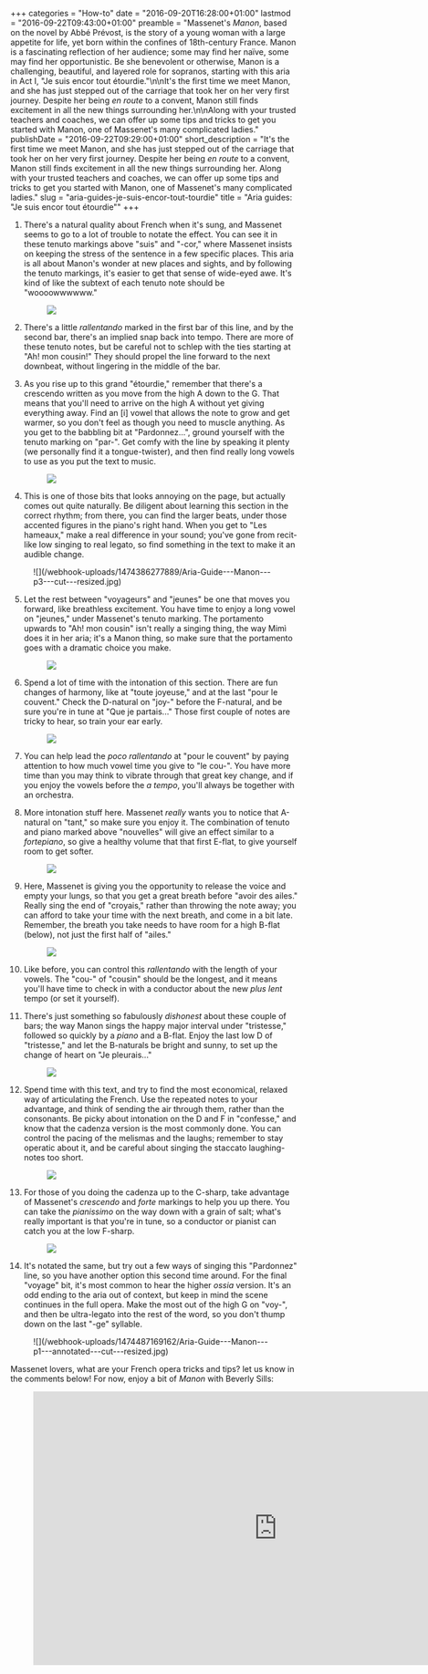 +++
categories = "How-to"
date = "2016-09-20T16:28:00+01:00"
lastmod = "2016-09-22T09:43:00+01:00"
preamble = "Massenet's *Manon*, based on the novel by Abbé Prévost, is the story of a young woman with a large appetite for life, yet born within the confines of 18th-century France. Manon is a fascinating reflection of her audience; some may find her naïve, some may find her opportunistic. Be she benevolent or otherwise, Manon is a challenging, beautiful, and layered role for sopranos, starting with this aria in Act I, \"Je suis encor tout étourdie.\"\n\nIt's the first time we meet Manon, and she has just stepped out of the carriage that took her on her very first journey. Despite her being *en route* to a convent, Manon still finds excitement in all the new things surrounding her.\n\nAlong with your trusted teachers and coaches, we can offer up some tips and tricks to get you started with Manon, one of Massenet's many complicated ladies."
publishDate = "2016-09-22T09:29:00+01:00"
short_description = "It's the first time we meet Manon, and she has just stepped out of the carriage that took her on her very first journey. Despite her being *en route* to a convent, Manon still finds excitement in all the new things surrounding her. Along with your trusted teachers and coaches, we can offer up some tips and tricks to get you started with Manon, one of Massenet's many complicated ladies."
slug = "aria-guides-je-suis-encor-tout-tourdie"
title = "Aria guides: &quot;Je suis encor tout étourdie&quot;"
+++

1. There's a natural quality about French when it's sung, and Massenet seems to go to a lot of trouble to notate the effect. You can see it in these tenuto markings above "suis" and "-cor," where Massenet insists on keeping the stress of the sentence in a few specific places. This aria is all about Manon's wonder at new places and sights, and by following the tenuto markings, it's easier to get that sense of wide-eyed awe. It's kind of like the subtext of each tenuto note should be "woooowwwwww."<figure data-type="image">
![](/webhook-uploads/1474385308106/Aria-Guide---Manon---p1---cut---resized.jpg)
</figure>

2. There's a little *rallentando* marked in the first bar of this line, and by the second bar, there's an implied snap back into tempo. There are more of these tenuto notes, but be careful not to schlep with the ties starting at "Ah! mon cousin!" They should propel the line forward to the next downbeat, without lingering in the middle of the bar.

3. As you rise up to this grand "étourdie," remember that there's a crescendo written as you move from the high A down to the G. That means that you'll need to arrive on the high A without yet giving everything away. Find an [i] vowel that allows the note to grow and get warmer, so you don't feel as though you need to muscle anything. As you get to the babbling bit at "Pardonnez...", ground yourself with the tenuto marking on "par-". Get comfy with the line by speaking it plenty (we personally find it a tongue-twister), and then find really long vowels to use as you put the text to music.<figure data-type="image">
![](/webhook-uploads/1474385317531/Aria-Guide---Manon---p2---cut---resized.jpg)
</figure>

4. This is one of those bits that looks annoying on the page, but actually comes out quite naturally. Be diligent about learning this section in the correct rhythm; from there, you can find the larger beats, under those accented figures in the piano's right hand. When you get to "Les hameaux," make a real difference in your sound; you've gone from recit-like low singing to real legato, so find something in the text to make it an audible change.
<figure data-type="image">
![](/webhook-uploads/1474386277889/Aria-Guide---Manon---p3---cut---resized.jpg)
</figure>

5. Let the rest between "voyageurs" and "jeunes" be one that moves you forward, like breathless excitement. You have time to enjoy a long vowel on "jeunes," under Massenet's tenuto marking. The portamento upwards to "Ah! mon cousin" isn't really a singing thing, the way Mimì does it in her aria; it's a Manon thing, so make sure that the portamento goes with a dramatic choice you make.<figure data-type="image">
![](/webhook-uploads/1474483624020/Aria-Guide---Manon---p2b---cut---resized.jpg)
</figure>

6. Spend a lot of time with the intonation of this section. There are fun changes of harmony, like at "toute joyeuse," and at the last "pour le couvent." Check the D-natural on "joy-" before the F-natural, and be sure you're in tune at "Que je partais..." Those first couple of notes are tricky to hear, so train your ear early.<figure data-type="image">
![](/webhook-uploads/1474386287419/Aria-Guide---Manon---p4---cut---resized.jpg)
</figure>

7. You can help lead the *poco rallentando* at "pour le couvent" by paying attention to how much vowel time you give to "le cou-". You have more time than you may think to vibrate through that great key change, and if you enjoy the vowels before the *a tempo*, you'll always be together with an orchestra.

8. More intonation stuff here. Massenet *really* wants you to notice that A-natural on "tant," so make sure you enjoy it. The combination of tenuto and piano marked above "nouvelles" will give an effect similar to a *fortepiano*, so give a healthy volume that that first E-flat, to give yourself room to get softer.<figure data-type="image">
![](/webhook-uploads/1474386297448/Aria-Guide---Manon---p5---cut---resized.jpg)
</figure>

9. Here, Massenet is giving you the opportunity to release the voice and empty your lungs, so that you get a great breath before "avoir des ailes." Really sing the end of "croyais," rather than throwing the note away; you can afford to take your time with the next breath, and come in a bit late. Remember, the breath you take needs to have room for a high B-flat (below), not just the first half of "ailes."<figure data-type="image">![](/webhook-uploads/1474484930178/Aria-Guide---Manon---p6a---cut---resized.jpg)
</figure>

10. Like before, you can control this *rallentando* with the length of your vowels. The "cou-" of "cousin" should be the longest, and it means you'll have time to check in with a conductor about the new *plus lent* tempo (or set it yourself).

11. There's just something so fabulously *dishonest* about these couple of bars; the way Manon sings the happy major interval under "tristesse," followed so quickly by a *piano* and a B-flat. Enjoy the last low D of "tristesse," and let the B-naturals be bright and sunny, to set up the change of heart on "Je pleurais..."<figure data-type="image">
![](/webhook-uploads/1474484957843/Aria-Guide---Manon---p6b---cut---resized.jpg)
</figure>

12. Spend time with this text, and try to find the most economical, relaxed way of articulating the French. Use the repeated notes to your advantage, and think of sending the air through them, rather than the consonants. Be picky about intonation on the D and F in "confesse," and know that the cadenza version is the most commonly done. You can control the pacing of the melismas and the laughs; remember to stay operatic about it, and be careful about singing the staccato laughing-notes too short.<figure data-type="image">
![](/webhook-uploads/1474386322874/Aria-Guide---Manon---p7---cut---resized.jpg)
</figure>

13. For those of you doing the cadenza up to the C-sharp, take advantage of Massenet's *crescendo* and *forte* markings to help you up there. You can take the *pianissimo* on the way down with a grain of salt; what's really important is that you're in tune, so a conductor or pianist can catch you at the low F-sharp.<figure data-type="image">![](/webhook-uploads/1474486613794/Aria-Guide---Manon---p8b---cut---resized.jpg)
</figure>

14. It's notated the same, but try out a few ways of singing this "Pardonnez" line, so you have another option this second time around. For the final "voyage" bit, it's most common to hear the higher *ossia* version. It's an odd ending to the aria out of context, but keep in mind the scene continues in the full opera. Make the most out of the high G on "voy-", and then be ultra-legato into the rest of the word, so you don't thump down on the last "-ge" syllable.

<figure data-type="image">![](/webhook-uploads/1474487169162/Aria-Guide---Manon---p1---annotated---cut---resized.jpg)
</figure>

Massenet lovers, what are your French opera tricks and tips? let us know in the comments below! For now, enjoy a bit of *Manon* with Beverly Sills:

<figure data-type="video">
<iframe width="854" height="480" src="https://www.youtube.com/embed/YWQMTLvLqn0?start=40" frameborder="0" allowfullscreen></iframe>
</figure>

